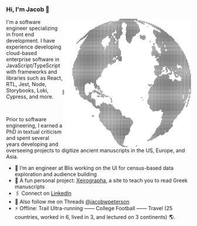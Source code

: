 ### Hi, I'm Jacob 👋
<img align="right" src="https://github.com/JacobWPeterson/JacobWPeterson/blob/main/globe.png" alt="Globe made of dots" width=350px height=350px/>
I'm a software engineer specializing in front end development. I have experience developing cloud-based enterprise software in JavaScript/TypeScript with frameworks and libraries such as React, RTL, Jest, Node, Storybooks, Loki, Cypress, and more.

&nbsp;

Prior to software engineering, I earned a PhD in textual criticism and spent several years developing and overseeing projects to digitize ancient manuscripts in the US, Europe, and Asia.

- 🔭 I’m an engineer at Blis working on the UI for census-based data exploration and audience building
- 🏁 A fun personal project: <a href="https://www.xeirographa.com">Xeirographa</a>, a site to teach you to read Greek manuscripts
- 🖇️ Connect on <a href="https://www.linkedin.com/in/jacobwpeterson/">LinkedIn</a>
- 🧵 Also follow me on Threads <a href="https://www.threads.net/@jacobwpeterson">@jacobwpeterson</a>
- ⚡ Offline: Trail Ultra-running —— College Football —— Travel (25 countries, worked in 6, lived in 3, and lectured on 3 continents) 🌎.

